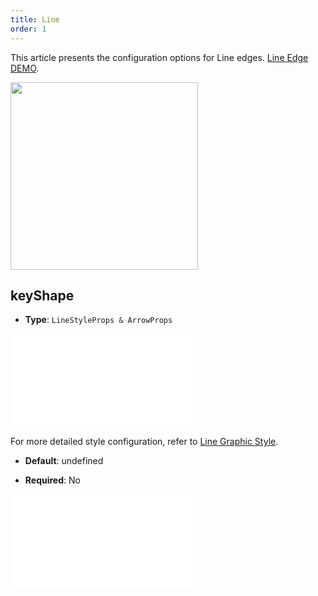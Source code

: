 ```yaml
---
title: Line
order: 1
---
```


This article presents the configuration options for Line edges. [Line Edge DEMO](/en/examples/item/defaultEdges/#line).

<img src="https://mdn.alipayobjects.com/huamei_qa8qxu/afts/img/A*hi4cS7buP60AAAAAAAAAAAAADmJ7AQ/original" width=300 />

## keyShape

- **Type**: `LineStyleProps & ArrowProps`

<embed src="../../../common/ArrowStyle.en.md"></embed>

For more detailed style configuration, refer to [Line Graphic Style](../shape/LineStyleProps.en.md).

- **Default**: undefined

- **Required**: No

<embed src="../../../common/EdgeShapeStyles.en.md"></embed>
